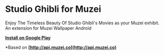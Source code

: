 Studio Ghibli for Muzei
======================

Enjoy The Timeless Beauty Of Studio Ghibli's Movies as your Muzei exhibit.
An extension for Muzei Wallpaper Android 

**[Install on Google Play](https://play.google.com/store/apps/details?id=net.ebt.muzei.miyazaki)**

*Based on  **[http://api.muzei.co](http://api.muzei.co)**
